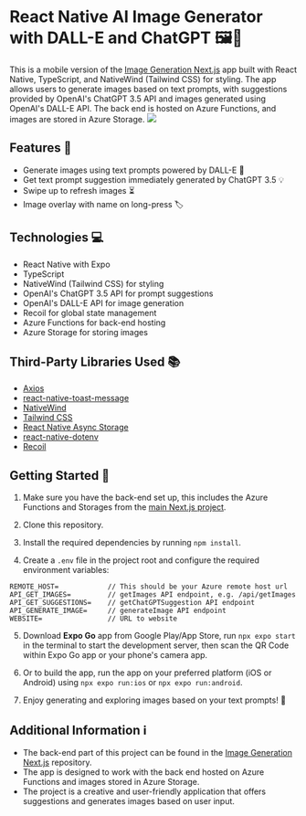 # React Native AI Image Generator with DALL-E and ChatGPT  🖼️📱

This is a mobile version of the [Image Generation Next.js](https://github.com/kelvinthh/Image-Generation-Next.js) app built with React Native, TypeScript, and NativeWind (Tailwind CSS) for styling. The app allows users to generate images based on text prompts, with suggestions provided by OpenAI's ChatGPT 3.5 API and images generated using OpenAI's DALL-E API. The back end is hosted on Azure Functions, and images are stored in Azure Storage.
![](https://i.imgur.com/NZdLcXf.png)

## Features 🌟

- Generate images using text prompts powered by DALL-E 🎨
- Get text prompt suggestion immediately generated by ChatGPT 3.5 💡
- Swipe up to refresh images ⏳
- Image overlay with name on long-press 🏷️

## Technologies 💻

- React Native with Expo
- TypeScript
- NativeWind (Tailwind CSS) for styling
- OpenAI's ChatGPT 3.5 API for prompt suggestions
- OpenAI's DALL-E API for image generation
- Recoil for global state management
- Azure Functions for back-end hosting
- Azure Storage for storing images

## Third-Party Libraries Used 📚
- [Axios](https://axios-http.com/)
- [react-native-toast-message](https://github.com/calintamas/react-native-toast-message)
- [NativeWind](https://github.com/marklawlor/nativewind)
- [Tailwind CSS](https://tailwindcss.com/)
- [React Native Async Storage](https://github.com/react-native-async-storage/async-storage)
- [react-native-dotenv](https://github.com/goatandsheep/react-native-dotenv)
- [Recoil](https://recoiljs.org/)

## Getting Started 🚀

1. Make sure you have the back-end set up, this includes the Azure Functions and Storages from the [main Next.js project](https://github.com/kelvinthh/Image-Generation-Next.js).

2. Clone this repository.

3. Install the required dependencies by running `npm install`.

4. Create a `.env` file in the project root and configure the required environment variables:
```
REMOTE_HOST=            // This should be your Azure remote host url
API_GET_IMAGES=         // getImages API endpoint, e.g. /api/getImages
API_GET_SUGGESTIONS=    // getChatGPTSuggestion API endpoint
API_GENERATE_IMAGE=     // generateImage API endpoint
WEBSITE=                // URL to website
```
5. Download **Expo Go** app from Google Play/App Store, run `npx expo start` in the terminal to start the development server,  then scan the QR Code within Expo Go app or your phone's camera app.

6. Or to build the app, run the app on your preferred platform (iOS or Android) using `npx expo run:ios` or `npx expo run:android`.

7. Enjoy generating and exploring images based on your text prompts! 🌈

## Additional Information ℹ️

- The back-end part of this project can be found in the [Image Generation Next.js](https://github.com/kelvinthh/Image-Generation-Next.js) repository.
- The app is designed to work with the back end hosted on Azure Functions and images stored in Azure Storage.
- The project is a creative and user-friendly application that offers suggestions and generates images based on user input.
